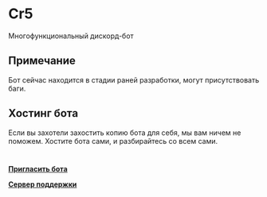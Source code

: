 # Cr5
Многофункциональный дискорд-бот

## Примечание
Бот сейчас находится в стадии раней разработки, могут присутствовать баги.

## Хостинг бота
Если вы захотели захостить копию бота для себя, мы вам ничем не поможем.
Хостите бота сами, и разбирайтесь со всем сами.

#
**[Пригласить бота](https://discord.com/oauth2/authorize?client_id=795289995199381514&permissions=8&scope=bot)**

**[Сервер поддержки](https://discord.gg/gEHSVK5779)**
